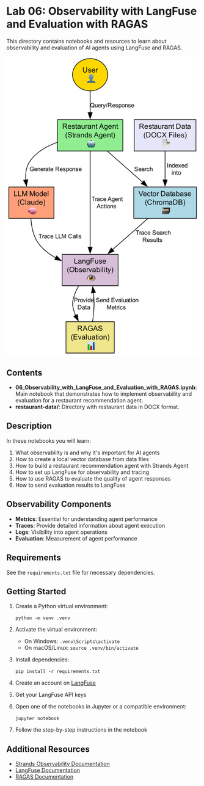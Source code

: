 # Lab 06: Observability with LangFuse and Evaluation with RAGAS

This directory contains notebooks and resources to learn about observability and evaluation of AI agents using LangFuse and RAGAS.

![image](image/restaurant_agent_architecture.png)

## Contents

- **06_Observability_with_LangFuse_and_Evaluation_with_RAGAS.ipynb**: Main notebook that demonstrates how to implement observability and evaluation for a restaurant recommendation agent.
- **restaurant-data/**: Directory with restaurant data in DOCX format.

## Description

In these notebooks you will learn:

1. What observability is and why it's important for AI agents
2. How to create a local vector database from data files
3. How to build a restaurant recommendation agent with Strands Agent
4. How to set up LangFuse for observability and tracing
5. How to use RAGAS to evaluate the quality of agent responses
6. How to send evaluation results to LangFuse

## Observability Components

- **Metrics**: Essential for understanding agent performance
- **Traces**: Provide detailed information about agent execution
- **Logs**: Visibility into agent operations
- **Evaluation**: Measurement of agent performance

## Requirements

See the `requirements.txt` file for necessary dependencies.

## Getting Started

1. Create a Python virtual environment:
   ```
   python -m venv .venv
   ```

2. Activate the virtual environment:
   - On Windows: `.venv\Scripts\activate`
   - On macOS/Linux: `source .venv/bin/activate`

3. Install dependencies:
   ```
   pip install -r requirements.txt
   ```

4. Create an account on [LangFuse](https://us.cloud.langfuse.com/)
5. Get your LangFuse API keys
6. Open one of the notebooks in Jupyter or a compatible environment:
   ```
   jupyter notebook
   ```
7. Follow the step-by-step instructions in the notebook

## Additional Resources

- [Strands Observability Documentation](https://strandsagents.com/latest/user-guide/observability-evaluation/metrics/)
- [LangFuse Documentation](https://langfuse.com/docs)
- [RAGAS Documentation](https://docs.ragas.io/)
